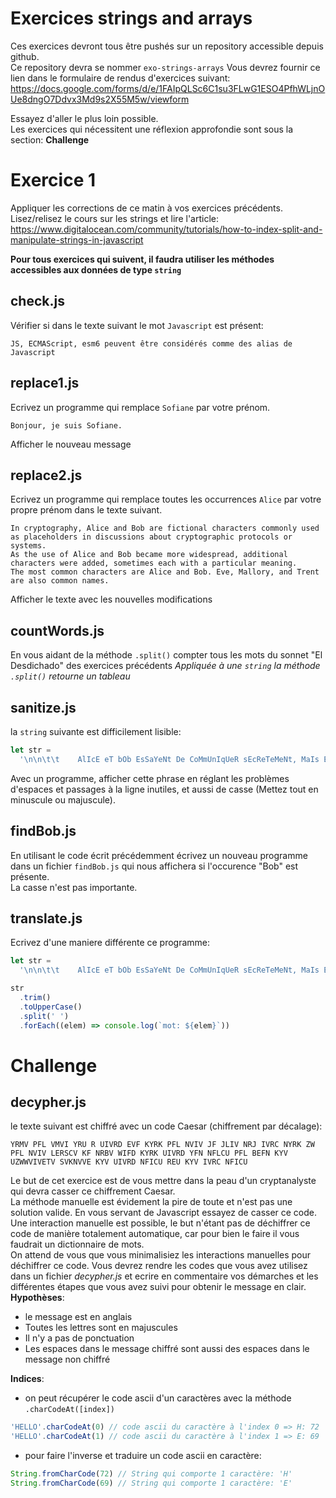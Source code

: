# Exercices strings and arrays

Ces exercices devront tous être pushés sur un repository accessible depuis github.  
Ce repository devra se nommer `exo-strings-arrays`
Vous devrez fournir ce lien dans le formulaire de rendus d'exercices suivant: https://docs.google.com/forms/d/e/1FAIpQLSc6C1su3FLwG1ESO4PfhWLjnOUe8dngO7Ddvx3Md9s2X55M5w/viewform

Essayez d'aller le plus loin possible.  
Les exercices qui nécessitent une réflexion approfondie sont sous la section: **Challenge**

# Exercice 1

Appliquer les corrections de ce matin à vos exercices précédents.
Lisez/relisez le cours sur les strings et lire l'article:  
https://www.digitalocean.com/community/tutorials/how-to-index-split-and-manipulate-strings-in-javascript

**Pour tous exercices qui suivent, il faudra utiliser les méthodes accessibles aux données de type `string`**

## check.js

Vérifier si dans le texte suivant le mot `Javascript` est présent:

```text
JS, ECMAScript, esm6 peuvent être considérés comme des alias de Javascript
```

## replace1.js

Ecrivez un programme qui remplace `Sofiane` par votre prénom.

```text
Bonjour, je suis Sofiane.
```

Afficher le nouveau message

## replace2.js

Ecrivez un programme qui remplace toutes les occurrences `Alice` par votre propre prénom dans le texte suivant.

```text
In cryptography, Alice and Bob are fictional characters commonly used as placeholders in discussions about cryptographic protocols or systems.
As the use of Alice and Bob became more widespread, additional characters were added, sometimes each with a particular meaning.
The most common characters are Alice and Bob. Eve, Mallory, and Trent are also common names.
```

Afficher le texte avec les nouvelles modifications

## countWords.js

En vous aidant de la méthode `.split()` compter tous les mots du sonnet "El Desdichado" des exercices précédents
_Appliquée à une `string` la méthode `.split()` retourne un tableau_

## sanitize.js

la `string` suivante est difficilement lisible:

```js
let str =
  '\n\n\t\t    AlIcE eT bOb EsSaYeNt De CoMmUnIqUeR sEcReTeMeNt, MaIs EvE vEiLlE  \n\n '
```

Avec un programme, afficher cette phrase en réglant les problèmes d'espaces et passages à la ligne inutiles, et aussi de casse (Mettez tout en minuscule ou majuscule).

## findBob.js

En utilisant le code écrit précédemment écrivez un nouveau programme dans un fichier `findBob.js` qui nous affichera si l'occurence "Bob" est présente.  
La casse n'est pas importante.

## translate.js

Ecrivez d'une maniere différente ce programme:

```js
let str =
  '\n\n\t\t    AlIcE eT bOb EsSaYeNt De CoMmUnIqUeR sEcReTeMeNt, MaIs EvE vEiLlE  \n\n '

str
  .trim()
  .toUpperCase()
  .split(' ')
  .forEach((elem) => console.log(`mot: ${elem}`))
```

# Challenge

## decypher.js

le texte suivant est chiffré avec un code Caesar (chiffrement par décalage):

```text
YRMV PFL VMVI YRU R UIVRD EVF KYRK PFL NVIV JF JLIV NRJ IVRC NYRK ZW PFL NVIV LERSCV KF NRBV WIFD KYRK UIVRD YFN NFLCU PFL BEFN KYV UZWWVIVETV SVKNVVE KYV UIVRD NFICU REU KYV IVRC NFICU
```

Le but de cet exercice est de vous mettre dans la peau d'un cryptanalyste qui devra casser ce chiffrement Caesar.  
La méthode manuelle est évidement la pire de toute et n'est pas une solution valide.
En vous servant de Javascript essayez de casser ce code.  
Une interaction manuelle est possible, le but n'étant pas de déchiffrer ce code de manière totalement automatique, car pour bien le faire il vous faudrait un dictionnaire de mots.  
On attend de vous que vous minimalisiez les interactions manuelles pour déchiffrer ce code.
Vous devrez rendre les codes que vous avez utilisez dans un fichier _decypher.js_ et ecrire en commentaire vos démarches et les différentes étapes que vous avez suivi pour obtenir le message en clair.
**Hypothèses**:

- le message est en anglais
- Toutes les lettres sont en majuscules
- Il n'y a pas de ponctuation
- Les espaces dans le message chiffré sont aussi des espaces dans le message non chiffré

**Indices**:

- on peut récupérer le code ascii d'un caractères avec la méthode `.charCodeAt([index])`

```js
'HELLO'.charCodeAt(0) // code ascii du caractère à l'index 0 => H: 72
'HELLO'.charCodeAt(1) // code ascii du caractère à l'index 1 => E: 69
```

- pour faire l'inverse et traduire un code ascii en caractère:

```js
String.fromCharCode(72) // String qui comporte 1 caractère: 'H'
String.fromCharCode(69) // String qui comporte 1 caractère: 'E'
```
